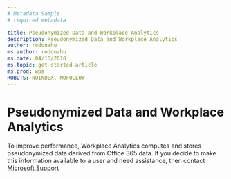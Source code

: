 ```yaml
---
# Metadata Sample
# required metadata

title: Pseudonymized Data and Workplace Analytics
description: Pseudonymized Data and Workplace Analytics
author: rodonahu
ms.author: rodonahu
ms.date: 04/16/2018
ms.topic: get-started-article
ms.prod: wpa
ROBOTS: NOINDEX, NOFOLLOW
---
```


# Pseudonymized Data and Workplace Analytics


To improve performance, Workplace Analytics computes and stores pseudonymized data derived from Office 365 data.  If you decide to make this information available to a user and need assistance, then contact [Microsoft Support](https://support.microsoft.com/contactus/) 
